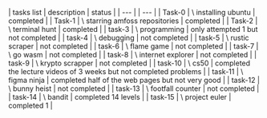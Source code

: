 | tasks list |    description                  |  status                                                               |
| ---        |                                 | ---                                                                   |
| Task-0     |  \ installing ubuntu            |  completed                                                            |
| Task-1     |  \ starring amfoss repositories |  completed                                                            |
| Task-2     |  \ terminal hunt                |  completed                                                            |
| task-3     |  \ programming                  |  only attempted 1 but not completed                                   |
| task-4     |  \ debugging                    |  not completed                                                        |
| task-5     |  \ rustic scraper               |  not completed                                                        |
| task-6     |  \ flame game                   |  not completed                                                        |
| task-7     |  \ go wasm                      |  not completed                                                        |
| task-8     |  \ internet explorer            |  not completed                                                        |
| task-9     |  \ krypto scrapper              |  not completed                                                        |
| task-10    |  \ cs50                         |  completed the lecture videos of 3 weeks but not completed problems   |
| task-11    |  \ figma ninja                  |  completed half of the web pages but not very good                    |
| task-12    |  \ bunny heist                  |  not completed                                                        |
| task-13    |  \ footfall counter             |  not completed                                                        |
| task-14    |  \ bandit                       |  completed 14 levels                                                  |
| task-15    |  \ project euler                |  completed 1                                                          |
